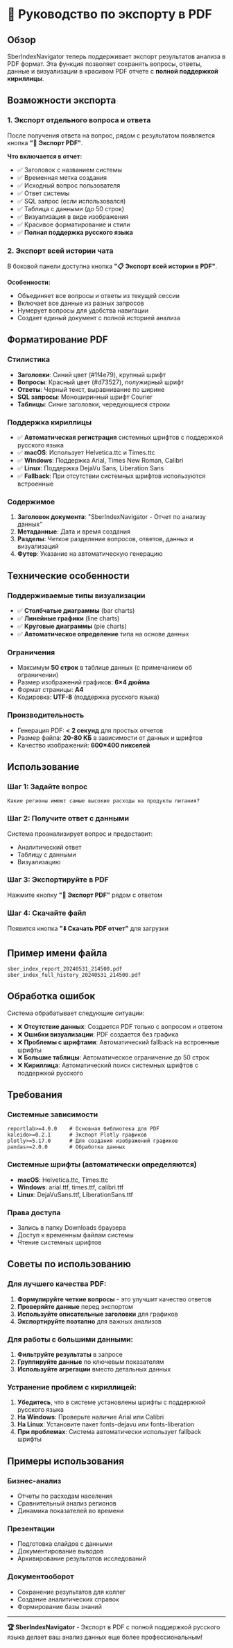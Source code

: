 # 📄 Руководство по экспорту в PDF

## Обзор

SberIndexNavigator теперь поддерживает экспорт результатов анализа в PDF формат. Эта функция позволяет сохранять вопросы, ответы, данные и визуализации в красивом PDF отчете с **полной поддержкой кириллицы**.

## Возможности экспорта

### 1. Экспорт отдельного вопроса и ответа

После получения ответа на вопрос, рядом с результатом появляется кнопка **"📄 Экспорт PDF"**.

**Что включается в отчет:**
- ✅ Заголовок с названием системы
- ✅ Временная метка создания
- ✅ Исходный вопрос пользователя
- ✅ Ответ системы
- ✅ SQL запрос (если использовался)
- ✅ Таблица с данными (до 50 строк)
- ✅ Визуализация в виде изображения
- ✅ Красивое форматирование и стили
- ✅ **Полная поддержка русского языка**

### 2. Экспорт всей истории чата

В боковой панели доступна кнопка **"📋 Экспорт всей истории в PDF"**.

**Особенности:**
- Объединяет все вопросы и ответы из текущей сессии
- Включает все данные из разных запросов
- Нумерует вопросы для удобства навигации
- Создает единый документ с полной историей анализа

## Форматирование PDF

### Стилистика
- **Заголовки**: Синий цвет (#1f4e79), крупный шрифт
- **Вопросы**: Красный цвет (#d73527), полужирный шрифт
- **Ответы**: Черный текст, выравнивание по ширине
- **SQL запросы**: Моноширинный шрифт Courier
- **Таблицы**: Синие заголовки, чередующиеся строки

### Поддержка кириллицы
- ✅ **Автоматическая регистрация** системных шрифтов с поддержкой русского языка
- ✅ **macOS**: Использует Helvetica.ttc и Times.ttc
- ✅ **Windows**: Поддержка Arial, Times New Roman, Calibri
- ✅ **Linux**: Поддержка DejaVu Sans, Liberation Sans
- ✅ **Fallback**: При отсутствии системных шрифтов используются встроенные

### Содержимое
1. **Заголовок документа**: "SberIndexNavigator - Отчет по анализу данных"
2. **Метаданные**: Дата и время создания
3. **Разделы**: Четкое разделение вопросов, ответов, данных и визуализаций
4. **Футер**: Указание на автоматическую генерацию

## Технические особенности

### Поддерживаемые типы визуализации
- ✅ **Столбчатые диаграммы** (bar charts)
- ✅ **Линейные графики** (line charts) 
- ✅ **Круговые диаграммы** (pie charts)
- ✅ **Автоматическое определение** типа на основе данных

### Ограничения
- Максимум **50 строк** в таблице данных (с примечанием об ограничении)
- Размер изображений графиков: **6×4 дюйма**
- Формат страницы: **A4**
- Кодировка: **UTF-8** (поддержка русского языка)

### Производительность
- Генерация PDF: **< 2 секунд** для простых отчетов
- Размер файла: **20-80 КБ** в зависимости от данных и шрифтов
- Качество изображений: **600×400 пикселей**

## Использование

### Шаг 1: Задайте вопрос
```
Какие регионы имеют самые высокие расходы на продукты питания?
```

### Шаг 2: Получите ответ с данными
Система проанализирует вопрос и предоставит:
- Аналитический ответ
- Таблицу с данными  
- Визуализацию

### Шаг 3: Экспортируйте в PDF
Нажмите кнопку **"📄 Экспорт PDF"** рядом с ответом

### Шаг 4: Скачайте файл
Появится кнопка **"⬇️ Скачать PDF отчет"** для загрузки

## Пример имени файла
```
sber_index_report_20240531_214500.pdf
sber_index_full_history_20240531_214500.pdf
```

## Обработка ошибок

Система обрабатывает следующие ситуации:
- ❌ **Отсутствие данных**: Создается PDF только с вопросом и ответом
- ❌ **Ошибки визуализации**: PDF создается без графика
- ❌ **Проблемы с шрифтами**: Автоматический fallback на встроенные шрифты
- ❌ **Большие таблицы**: Автоматическое ограничение до 50 строк
- ❌ **Кириллица**: Автоматический поиск системных шрифтов с поддержкой русского

## Требования

### Системные зависимости
```
reportlab>=4.0.0    # Основная библиотека для PDF
kaleido>=0.2.1      # Экспорт Plotly графиков
plotly>=5.17.0      # Для создания изображений графиков
pandas>=2.0.0       # Обработка данных
```

### Системные шрифты (автоматически определяются)
- **macOS**: Helvetica.ttc, Times.ttc
- **Windows**: arial.ttf, times.ttf, calibri.ttf
- **Linux**: DejaVuSans.ttf, LiberationSans.ttf

### Права доступа
- Запись в папку Downloads браузера
- Доступ к временным файлам системы
- Чтение системных шрифтов

## Советы по использованию

### Для лучшего качества PDF:
1. **Формулируйте четкие вопросы** - это улучшит качество ответов
2. **Проверяйте данные** перед экспортом  
3. **Используйте описательные заголовки** для графиков
4. **Экспортируйте поэтапно** для важных анализов

### Для работы с большими данными:
1. **Фильтруйте результаты** в запросе
2. **Группируйте данные** по ключевым показателям
3. **Используйте агрегации** вместо детальных данных

### Устранение проблем с кириллицей:
1. **Убедитесь**, что в системе установлены шрифты с поддержкой русского языка
2. **На Windows**: Проверьте наличие Arial или Calibri
3. **На Linux**: Установите пакет fonts-dejavu или fonts-liberation
4. **При проблемах**: Система автоматически использует fallback шрифты

## Примеры использования

### Бизнес-анализ
- Отчеты по расходам населения
- Сравнительный анализ регионов
- Динамика показателей во времени

### Презентации
- Подготовка слайдов с данными
- Документирование выводов
- Архивирование результатов исследований

### Документооборот
- Сохранение результатов для коллег
- Создание аналитических справок
- Формирование базы знаний

---

**🏆 SberIndexNavigator** - Экспорт в PDF с полной поддержкой русского языка делает ваш анализ данных еще более профессиональным! 